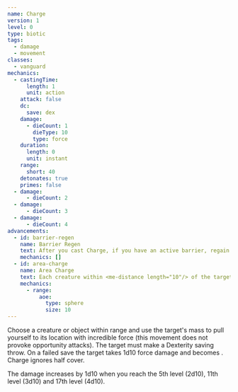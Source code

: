 ```yaml
---
name: Charge
version: 1
level: 0
type: biotic
tags:
  - damage
  - movement
classes:
  - vanguard
mechanics:
  - castingTime:
      length: 1
      unit: action
    attack: false
    dc:
      save: dex
    damage:
      - dieCount: 1
        dieType: 10
        type: force
    duration:
      length: 0
      unit: instant
    range:
      short: 40
    detonates: true
    primes: false
  - damage:
      - dieCount: 2
  - damage:
      - dieCount: 3
  - damage:
      - dieCount: 4
advancements:
  - id: barrier-regen
    name: Barrier Regen
    text: After you cast Charge, if you have an active barrier, regain 2 barrier ticks and reset the duration of your barrier to 1 minute.
    mechanics: []
  - id: area-charge
    name: Area Charge
    text: Each creature within <me-distance length="10"/> of the target must make the Dexterity saving throw.
    mechanics:
      - range:
          aoe:
            type: sphere
            size: 10
---
```

Choose a creature or object within range and use the target's mass to pull yourself to its location with incredible force
(this movement does not provoke opportunity attacks). The target must make a Dexterity saving throw.
On a failed save the target takes 1d10 force damage and becomes <me-condition id="prone" />. Charge ignores half cover.

The damage increases by 1d10 when you reach the 5th level (2d10), 11th level (3d10) and 17th level (4d10).
